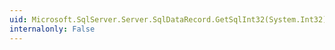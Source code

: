 ```yaml
---
uid: Microsoft.SqlServer.Server.SqlDataRecord.GetSqlInt32(System.Int32)
internalonly: False
---
```

